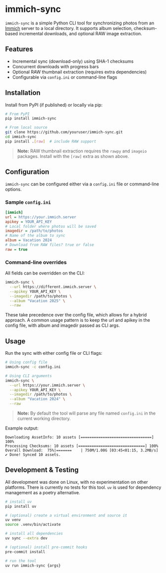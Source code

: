 # immich-sync

`immich-sync` is a simple Python CLI tool for synchronizing photos from an [Immich](https://immich.dev/) server to a local directory. It supports album selection, checksum-based incremental downloads, and optional RAW image extraction.

## Features

- Incremental sync (download-only) using SHA-1 checksums
- Concurrent downloads with progress bars
- Optional RAW thumbnail extraction (requires extra dependencies)
- Configurable via `config.ini` or command-line flags

## Installation

Install from PyPI (if published) or locally via pip:

```bash
# From PyPI
pip install immich-sync

# From local source
git clone https://github.com/youruser/immich-sync.git
cd immich-sync
pip install .[raw]  # include RAW support
```

> **Note:** RAW thumbnail extraction requires the `rawpy` and `imageio` packages. Install with the `[raw]` extra as shown above.

## Configuration

`immich-sync` can be configured either via a `config.ini` file or command-line options.

### Sample `config.ini`

```ini
[immich]
url = https://your.immich.server
apikey = YOUR_API_KEY
# Local folder where photos will be saved
imagedir = /path/to/photos
# Name of the album to sync
album = Vacation 2024
# Download from RAW files? true or false
raw = true
```

### Command-line overrides

All fields can be overridden on the CLI:

```bash
immich-sync \
  --url https://different.immich.server \
  --apikey YOUR_API_KEY \
  --imagedir /path/to/photos \
  --album "Vacation 2025" \
  --raw
```

These take precedence over the config file, which allows for a hybrid approach. A common usage pattern is to keep the url and apikey in the config file, with album and imagedir passed as CLI args.

## Usage

Run the sync with either config file or CLI flags:

```bash
# Using config file
immich-sync -c config.ini

# Using CLI arguments
immich-sync \
  --url https://your.immich.server \
  --apikey YOUR_API_KEY \
  --imagedir /path/to/photos \
  --album "Vacation 2024" \
  --raw
```

> **Note:** By default the tool will parse any file named `config.ini` in the current working directory.

Example output:

```
Downloading AssetInfo: 10 assets [================================] 100%
Processing Checksums: 10 assets [==============================] 100%
Overall Download:  75%|=======    | 750M/1.00G [03:45<01:15, 3.2MB/s]
✔ Done! Synced 10 assets.
```

## Development & Testing

All development was done on Linux, with no experimentation on other platforms. There is currently no tests for this tool.
`uv` is used for dependency management as a poetry alternative.

```bash
# install uv
pip install uv

# (optional) create a virtual environment and source it
uv venv
source .venv/bin/activate

# install all dependencies
uv sync --extra dev

# (optional) install pre-commit hooks
pre-commit install

# run the tool
uv run immich-sync {args}
```
